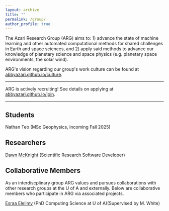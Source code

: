 ```yaml
---
layout: archive
title: ""
permalink: /group/
author_profile: true
---
```


The Azari Research Group (ARG) aims to: 1) advance the state of machine learning and other automated computational methods for shared challenges in Earth and space sciences, and 2) apply said methods to advance our knowledge of planetary science and space physics (e.g. planetary space environments, the solar wind).

ARG's vision regarding our group's work culture can be found at [abbyazari.github.io/culture](https://abbyazari.github.io/culture).

---

ARG is actively recruiting! See details on applying at [abbyazari.github.io/join](https://abbyazari.github.io/join).

---

## Students

Nathan Teo (MSc Geophysics, incoming Fall 2025)

## Researchers

[Dawn McKnight](https://demcknight.com/) (Scientific Research Software Developer)

## Collaborative Members

As an interdiscplinary group ARG values and pursues collaborations with other research groups at the U of A and externally. Below are collaborative members who participate in ARG via associated projects.

[Esraa Elelimy](https://esraaelelimy.github.io/) (PhD Computing Science at U of A)(Supervised by M. White)

